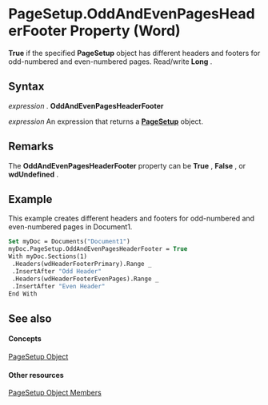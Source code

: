 
# PageSetup.OddAndEvenPagesHeaderFooter Property (Word)

 **True** if the specified **PageSetup** object has different headers and footers for odd-numbered and even-numbered pages. Read/write **Long** .


## Syntax

 _expression_ . **OddAndEvenPagesHeaderFooter**

 _expression_ An expression that returns a **[PageSetup](1879d601-80ad-4fc0-1a87-92e999b59f88.md)** object.


## Remarks

The  **OddAndEvenPagesHeaderFooter** property can be **True** , **False** , or **wdUndefined** .


## Example

This example creates different headers and footers for odd-numbered and even-numbered pages in Document1.


```vb
Set myDoc = Documents("Document1") 
myDoc.PageSetup.OddAndEvenPagesHeaderFooter = True 
With myDoc.Sections(1) 
 .Headers(wdHeaderFooterPrimary).Range _ 
 .InsertAfter "Odd Header" 
 .Headers(wdHeaderFooterEvenPages).Range _ 
 .InsertAfter "Even Header" 
End With
```


## See also


#### Concepts


[PageSetup Object](1879d601-80ad-4fc0-1a87-92e999b59f88.md)
#### Other resources


[PageSetup Object Members](9ff8b896-933b-1a19-19d5-5e5d87aab1b5.md)
